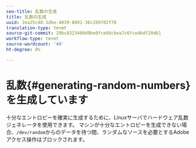 ```yaml
---
seo-title: 乱数の生成
title: 乱数の生成
uuid: 3ea25c48-1dbe-4039-8091-36c289702f78
translation-type: tm+mt
source-git-commit: 29bc8323460d9be0fce66cbea7c6fce46df20d61
workflow-type: tm+mt
source-wordcount: '49'
ht-degree: 0%

---
```



# 乱数{#generating-random-numbers}を生成しています

十分なエントロピーを確実に生成するために、Linuxサーバでハードウェア乱数ジェネレータを使用できます。 マシンが十分なエントロピーを生成できない場合、`/dev/random`からのデータを待つ間、ランダムなソースを必要とするAdobeアクセス操作はブロックされます。
